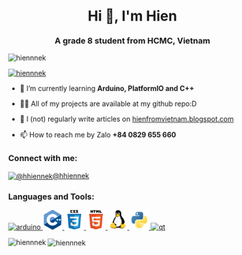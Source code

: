 <h1 align="center">Hi 👋, I'm Hien</h1>
<h3 align="center">A grade 8 student from HCMC, Vietnam</h3>

<p align="left"> <img src="https://komarev.com/ghpvc/?username=hiennnek&label=Profile%20views&color=0e75b6&style=flat" alt="hiennnek" /> </p>

<p align="left"> <a href="https://github.com/ryo-ma/github-profile-trophy"><img src="https://github-profile-trophy.vercel.app/?username=hiennnek" alt="hiennnek" /></a> </p>

- 🌱 I’m currently learning **Arduino, PlatformIO and C++**

- 👨‍💻 All of my projects are available at my github repo:D

- 📝 I (not) regularly write articles on [hienfromvietnam.blogspot.com](hienfromvietnam.blogspot.com)

- 📫 How to reach me by Zalo **+84 0829 655 660**

<h3 align="left">Connect with me:</h3>
<p align="left">
<a href="#" target="blank"><img align="center" src="https://raw.githubusercontent.com/rahuldkjain/github-profile-readme-generator/master/src/images/icons/Social/discord.svg" alt="@hhiennek" height="30" width="40" />@hhiennek</a>

</p>

<h3 align="left">Languages and Tools:</h3>
<p align="left"> <a href="https://www.arduino.cc/" target="_blank" rel="noreferrer"> <img src="https://cdn.worldvectorlogo.com/logos/arduino-1.svg" alt="arduino" width="40" height="40"/> </a> <a href="https://www.w3schools.com/cpp/" target="_blank" rel="noreferrer"> <img src="https://raw.githubusercontent.com/devicons/devicon/master/icons/cplusplus/cplusplus-original.svg" alt="cplusplus" width="40" height="40"/> </a> <a href="https://www.w3schools.com/css/" target="_blank" rel="noreferrer"> <img src="https://raw.githubusercontent.com/devicons/devicon/master/icons/css3/css3-original-wordmark.svg" alt="css3" width="40" height="40"/> </a> <a href="https://www.w3.org/html/" target="_blank" rel="noreferrer"> <img src="https://raw.githubusercontent.com/devicons/devicon/master/icons/html5/html5-original-wordmark.svg" alt="html5" width="40" height="40"/> </a> <a href="https://www.linux.org/" target="_blank" rel="noreferrer"> <img src="https://raw.githubusercontent.com/devicons/devicon/master/icons/linux/linux-original.svg" alt="linux" width="40" height="40"/> </a> <a href="https://www.python.org" target="_blank" rel="noreferrer"> <img src="https://raw.githubusercontent.com/devicons/devicon/master/icons/python/python-original.svg" alt="python" width="40" height="40"/> </a> <a href="https://www.qt.io/" target="_blank" rel="noreferrer"> <img src="https://upload.wikimedia.org/wikipedia/commons/0/0b/Qt_logo_2016.svg" alt="qt" width="40" height="40"/> </a> </p>

<p><img align="left" src="https://github-readme-stats.vercel.app/api/top-langs?username=hiennnek&show_icons=true&locale=en&layout=compact" alt="hiennnek" /></p>

<p>&nbsp;<img align="center" src="https://github-readme-stats.vercel.app/api?username=hiennnek&show_icons=true&locale=en" alt="hiennnek" /></p>
